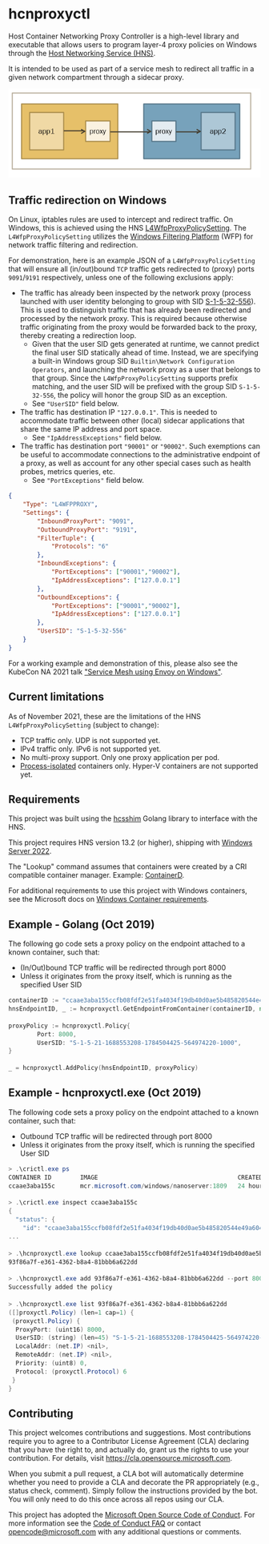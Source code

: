 # hcnproxyctl

Host Container Networking Proxy Controller is a high-level library and executable that allows
users to program layer-4 proxy policies on Windows through the [Host Networking Service (HNS)](https://docs.microsoft.com/en-us/windows-server/networking/technologies/hcn/hcn-top).

It is intended to be used as part of a service mesh to redirect all traffic in a given network compartment through a sidecar proxy.

![service_mesh_flow](docs/img/servicemesh.png)

## Traffic redirection on Windows
On Linux, iptables rules are used to intercept and redirect traffic. On Windows, this is achieved using the HNS [L4WfpProxyPolicySetting](https://docs.microsoft.com/en-us/virtualization/api/hcn/hns_schema#l4wfpproxypolicysetting). The `L4WfpProxyPolicySetting` utilizes the [Windows Filtering Platform](https://docs.microsoft.com/en-us/windows/win32/fwp/about-windows-filtering-platform) (WFP) for network traffic filtering and redirection.

For demonstration, here is an example JSON of a `L4WfpProxyPolicySetting` that will ensure all (in/out)bound `TCP` traffic gets redirected to (proxy) ports `9091`/`9191` respectively, unless one of the following exclusions apply:
  * The traffic has already been inspected by the network proxy (process launched with user identity belonging to group with SID [S-1-5-32-556](https://docs.microsoft.com/en-us/windows/security/identity-protection/access-control/security-identifiers)). This is used to distinguish traffic that has already been redirected and processed by the network proxy. This is required because otherwise traffic originating from the proxy would be forwarded back to the proxy, thereby creating a redirection loop.
    * Given that the user SID gets generated at runtime, we cannot predict the final user SID statically ahead of time. Instead, we are specifying a built-in Windows group SID `Builtin\Network Configuration Operators`, and launching the network proxy as a user that belongs to that group. Since the `L4WfpProxyPolicySetting` supports prefix matching, and the user SID will be prefixed with the group SID `S-1-5-32-556`, the policy will honor the group SID as an exception.
    * See `"UserSID"` field below.
  * The traffic has destination IP `"127.0.0.1"`. This is needed to accommodate traffic between other (local) sidecar applications that share the same IP address and port space. 
    * See `"IpAddressExceptions"` field below.
  * The traffic has destination port `"90001"` or `"90002"`. Such exemptions can be useful to accommodate connections to the administrative endpoint of a proxy, as well as account for any other special cases such as health probes, metrics queries, etc.
    * See `"PortExceptions"` field below. 
```JSON
{
    "Type": "L4WFPPROXY",
    "Settings": {
        "InboundProxyPort": "9091",
        "OutboundProxyPort": "9191",
        "FilterTuple": {
            "Protocols": "6"
        },
        "InboundExceptions": {
            "PortExceptions": ["90001","90002"],
            "IpAddressExceptions": ["127.0.0.1"]
        },
        "OutboundExceptions": {
            "PortExceptions": ["90001","90002"],
            "IpAddressExceptions": ["127.0.0.1"]
        },
        "UserSID": "S-1-5-32-556"
    }
}
```
For a working example and demonstration of this, please also see the KubeCon NA 2021 talk ["Service Mesh using Envoy on Windows"](https://www.youtube.com/watch?v=ggvaAbjx4jo). 

## Current limitations

As of November 2021, these are the limitations of the HNS `L4WfpProxyPolicySetting` (subject to change):

- TCP traffic only. UDP is not supported yet.
- IPv4 traffic only. IPv6 is not supported yet.
- No multi-proxy support. Only one proxy application per pod.
- [Process-isolated](https://docs.microsoft.com/en-us/virtualization/windowscontainers/manage-containers/hyperv-container#process-isolation) containers only. Hyper-V containers are not supported yet.

## Requirements

This project was built using the [hcsshim](https://github.com/microsoft/hcsshim) Golang library to interface with the HNS.

This project requires HNS version 13.2 (or higher), shipping with [Windows Server 2022](https://www.microsoft.com/en-us/evalcenter/evaluate-windows-server-2022).

The "Lookup" command assumes that containers were created by a CRI compatible container manager. Example: [ContainerD](https://docs.microsoft.com/en-us/virtualization/windowscontainers/deploy-containers/containerd#containerdcri).

For additional requirements to use this project with Windows containers, see the Microsoft docs on [Windows Container requirements](https://docs.microsoft.com/en-us/virtualization/windowscontainers/deploy-containers/system-requirements).


## Example - Golang (Oct 2019)

The following go code sets a proxy policy on the endpoint attached to a known
container, such that:

- (In/Out)bound TCP traffic will be redirected through port 8000
- Unless it originates from the proxy itself, which is running as the specified User SID

```go
containerID := "ccaae3aba155ccfb08fdf2e51fa4034f19db40d0ae5b485820544e49a60499c0"
hnsEndpointID, _ := hcnproxyctl.GetEndpointFromContainer(containerID, nil)

proxyPolicy := hcnproxyctl.Policy{
        Port: 8000,
        UserSID: "S-1-5-21-1688553208-1784504425-564974220-1000",
}

_ = hcnproxyctl.AddPolicy(hnsEndpointID, proxyPolicy)
```

## Example - hcnproxyctl.exe (Oct 2019)

The following code sets a proxy policy on the endpoint attached to a known 
container, such that:

- Outbound TCP traffic will be redirected through port 8000
- Unless it originates from the proxy itself, which is running the specified User SID

```powershell
> .\crictl.exe ps
CONTAINER ID        IMAGE                                       CREATED             STATE               NAME                 ATTEMPT             POD ID
ccaae3aba155c       mcr.microsoft.com/windows/nanoserver:1809   24 hours ago        Running             windows-hello-test   0                   f04bda79168c8

> .\crictl.exe inspect ccaae3aba155c
{
  "status": {
    "id": "ccaae3aba155ccfb08fdf2e51fa4034f19db40d0ae5b485820544e49a60499c0",
...

> .\hcnproxyctl.exe lookup ccaae3aba155ccfb08fdf2e51fa4034f19db40d0ae5b485820544e49a60499c0
93f86a7f-e361-4362-b8a4-81bbb6a622dd

> .\hcnproxyctl.exe add 93f86a7f-e361-4362-b8a4-81bbb6a622dd --port 8000 --usersid S-1-5-21-1688553208-1784504425-564974220-1000
Successfully added the policy

> .\hcnproxyctl.exe list 93f86a7f-e361-4362-b8a4-81bbb6a622dd
([]proxyctl.Policy) (len=1 cap=1) {
 (proxyctl.Policy) {
  ProxyPort: (uint16) 8000,
  UserSID: (string) (len=45) "S-1-5-21-1688553208-1784504425-564974220-1000",
  LocalAddr: (net.IP) <nil>,
  RemoteAddr: (net.IP) <nil>,
  Priority: (uint8) 0,
  Protocol: (proxyctl.Protocol) 6
 }
}
```

## Contributing

This project welcomes contributions and suggestions.  Most contributions require you to agree to a
Contributor License Agreement (CLA) declaring that you have the right to, and actually do, grant us
the rights to use your contribution. For details, visit https://cla.opensource.microsoft.com.

When you submit a pull request, a CLA bot will automatically determine whether you need to provide
a CLA and decorate the PR appropriately (e.g., status check, comment). Simply follow the instructions
provided by the bot. You will only need to do this once across all repos using our CLA.

This project has adopted the [Microsoft Open Source Code of Conduct](https://opensource.microsoft.com/codeofconduct/).
For more information see the [Code of Conduct FAQ](https://opensource.microsoft.com/codeofconduct/faq/) or
contact [opencode@microsoft.com](mailto:opencode@microsoft.com) with any additional questions or comments.
